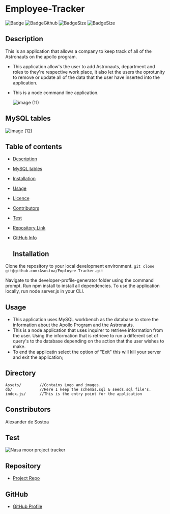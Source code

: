 # Employee-Tracker
![Badge](https://img.shields.io/github/license/asostoa/Employee-Tracker)
![BadgeGithub](https://img.shields.io/github/followers/asostoa?style=social)
![BadgeSize](https://img.shields.io/github/repo-size/asostoa/Employee-Tracker)
![BadgeSize](https://img.shields.io/github/v/release/asostoa/Employee-Tracker)



## Description

This is an application that allows a company to keep track of all of the Astronauts on the apollo program.

- This application allow's the user to add Astronauts, department and roles to they're respective work place, it also let the users the oprotunity to remove or update all of the data that the user have inserted into the application.
- This is a node command line application.

  ![image (11)](https://user-images.githubusercontent.com/65316520/94159428-8aa38600-fe51-11ea-89ce-1e0e4ec6c5c8.png)

## MySQL tables

![image (12)](https://user-images.githubusercontent.com/65316520/94161738-00a8ec80-fe54-11ea-899d-29d4afe0fb33.png)


## Table of contents

- [Description](#Description)
- [MySQL tables](#MySQLtables)
- [Installation](#Installation)
- [Usage](#Usage)
- [Licence](#License)
- [Contributors](#Contributors)
- [Test](#Test)
- [Repository Link](#Repository)
- [GitHub Info](#GitHub)

  ## Installation
Clone the repository to your local development environment.
```git clone git@github.com:Asostoa/Employee-Tracker.git```
 
Navigate to the developer-profile-generator folder using the command prompt.
Run npm install to install all dependencies. To use the application locally, run node server.js in your CLI.

  ## Usage

- This application uses MySQL workbench as the database to store the information about the Apollo Program and the Astronauts.
- This is a node application that uses inquirer to retrieve information from the user. Using the information that is retrieve to run a different set of query's to the database depending on the action that the user wishes to make.
- To end the applicatin select the option of "Exit" this will kill your server and exit the application;
 ## Directory 
 ```
 Assets/        //Contains Logo and images.
 db/            //Here I keep the schemas.sql & seeds.sql file's.
 index.js/      //This is the entry point for the application

 ```
  ## Constributors

 Alexander de Sostoa

  ## Test

  ![Nasa moor project tracker](https://user-images.githubusercontent.com/65316520/94159657-cb9b9a80-fe51-11ea-87f3-3ef732fb11da.gif)





## Repository
- [Project Repo](https://github.com/Asostoa/Employee-Tracker)
## GitHub 
- [GitHub Profile](https://github.com/Asostoa)
